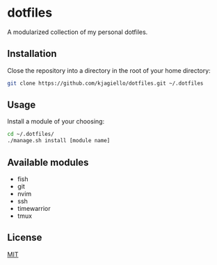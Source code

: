 # dotfiles

A modularized collection of my personal dotfiles.

## Installation

Close the repository into a directory in the root of your home directory:

```bash
git clone https://github.com/kjagiello/dotfiles.git ~/.dotfiles
```

## Usage

Install a module of your choosing:

```bash
cd ~/.dotfiles/
./manage.sh install [module name]
```

## Available modules

- fish
- git
- nvim
- ssh
- timewarrior
- tmux

## License
[MIT](https://choosealicense.com/licenses/mit/)
